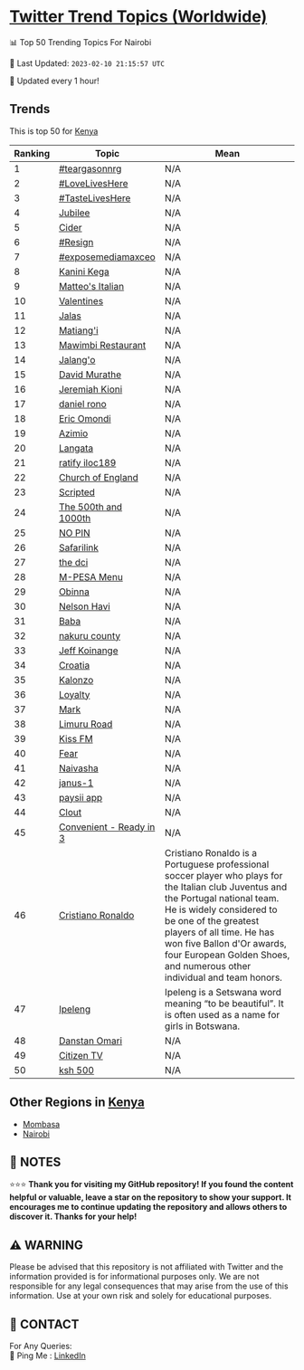 [Twitter Trend Topics (Worldwide)](https://github.com/ErcinDedeoglu/Twitter-Trend-Topics)
==========


📊 Top 50 Trending Topics For Nairobi

📆 Last Updated: `2023-02-10 21:15:57 UTC`

🔧 Updated every 1 hour!


## Trends

This is top 50 for [Kenya](</Kenya>)

| Ranking | Topic | Mean |
| ------- | ------------ | ------------ |
| 1 | [#teargasonnrg](http://twitter.com/search?q=%23teargasonnrg) | N/A |
| 2 | [#LoveLivesHere](http://twitter.com/search?q=%23LoveLivesHere) | N/A |
| 3 | [#TasteLivesHere](http://twitter.com/search?q=%23TasteLivesHere) | N/A |
| 4 | [Jubilee](http://twitter.com/search?q=Jubilee) | N/A |
| 5 | [Cider](http://twitter.com/search?q=Cider) | N/A |
| 6 | [#Resign](http://twitter.com/search?q=%23Resign) | N/A |
| 7 | [#exposemediamaxceo](http://twitter.com/search?q=%23exposemediamaxceo) | N/A |
| 8 | [Kanini Kega](http://twitter.com/search?q=Kanini+Kega) | N/A |
| 9 | [Matteo's Italian](http://twitter.com/search?q=Matteo%27s+Italian) | N/A |
| 10 | [Valentines](http://twitter.com/search?q=Valentines) | N/A |
| 11 | [Jalas](http://twitter.com/search?q=Jalas) | N/A |
| 12 | [Matiang'i](http://twitter.com/search?q=Matiang%27i) | N/A |
| 13 | [Mawimbi Restaurant](http://twitter.com/search?q=Mawimbi+Restaurant) | N/A |
| 14 | [Jalang'o](http://twitter.com/search?q=Jalang%27o) | N/A |
| 15 | [David Murathe](http://twitter.com/search?q=David+Murathe) | N/A |
| 16 | [Jeremiah Kioni](http://twitter.com/search?q=Jeremiah+Kioni) | N/A |
| 17 | [daniel rono](http://twitter.com/search?q=daniel+rono) | N/A |
| 18 | [Eric Omondi](http://twitter.com/search?q=Eric+Omondi) | N/A |
| 19 | [Azimio](http://twitter.com/search?q=Azimio) | N/A |
| 20 | [Langata](http://twitter.com/search?q=Langata) | N/A |
| 21 | [ratify  iloc189](http://twitter.com/search?q=ratify++iloc189) | N/A |
| 22 | [Church of England](http://twitter.com/search?q=Church+of+England) | N/A |
| 23 | [Scripted](http://twitter.com/search?q=Scripted) | N/A |
| 24 | [The 500th and 1000th](http://twitter.com/search?q=The+500th+and+1000th) | N/A |
| 25 | [NO PIN](http://twitter.com/search?q=NO+PIN) | N/A |
| 26 | [Safarilink](http://twitter.com/search?q=Safarilink) | N/A |
| 27 | [the dci](http://twitter.com/search?q=the+dci) | N/A |
| 28 | [M-PESA Menu](http://twitter.com/search?q=M-PESA+Menu) | N/A |
| 29 | [Obinna](http://twitter.com/search?q=Obinna) | N/A |
| 30 | [Nelson Havi](http://twitter.com/search?q=Nelson+Havi) | N/A |
| 31 | [Baba](http://twitter.com/search?q=Baba) | N/A |
| 32 | [nakuru county](http://twitter.com/search?q=nakuru+county) | N/A |
| 33 | [Jeff Koinange](http://twitter.com/search?q=Jeff+Koinange) | N/A |
| 34 | [Croatia](http://twitter.com/search?q=Croatia) | N/A |
| 35 | [Kalonzo](http://twitter.com/search?q=Kalonzo) | N/A |
| 36 | [Loyalty](http://twitter.com/search?q=Loyalty) | N/A |
| 37 | [Mark](http://twitter.com/search?q=Mark) | N/A |
| 38 | [Limuru Road](http://twitter.com/search?q=Limuru+Road) | N/A |
| 39 | [Kiss FM](http://twitter.com/search?q=Kiss+FM) | N/A |
| 40 | [Fear](http://twitter.com/search?q=Fear) | N/A |
| 41 | [Naivasha](http://twitter.com/search?q=Naivasha) | N/A |
| 42 | [janus-1](http://twitter.com/search?q=janus-1) | N/A |
| 43 | [paysii app](http://twitter.com/search?q=paysii+app) | N/A |
| 44 | [Clout](http://twitter.com/search?q=Clout) | N/A |
| 45 | [Convenient - Ready in 3](http://twitter.com/search?q=Convenient+-+Ready+in+3) | N/A |
| 46 | [Cristiano Ronaldo](http://twitter.com/search?q=Cristiano+Ronaldo) | Cristiano Ronaldo is a Portuguese professional soccer player who plays for the Italian club Juventus and the Portugal national team. He is widely considered to be one of the greatest players of all time. He has won five Ballon d'Or awards, four European Golden Shoes, and numerous other individual and team honors. |
| 47 | [Ipeleng](http://twitter.com/search?q=Ipeleng) | Ipeleng is a Setswana word meaning “to be beautiful”. It is often used as a name for girls in Botswana. |
| 48 | [Danstan Omari](http://twitter.com/search?q=Danstan+Omari) | N/A |
| 49 | [Citizen TV](http://twitter.com/search?q=Citizen+TV) | N/A |
| 50 | [ksh 500](http://twitter.com/search?q=ksh+500) | N/A |



## Other Regions in [Kenya](</Kenya>)

* [Mombasa](</Kenya/Mombasa.md>)
* [Nairobi](</Kenya/Nairobi.md>)



## 📝 NOTES

⭐⭐⭐ **Thank you for visiting my GitHub repository! If you found the content helpful or valuable, leave a star on the repository to show your support. It encourages me to continue updating the repository and allows others to discover it. Thanks for your help!**


## ⚠️ WARNING

Please be advised that this repository is not affiliated with Twitter and the information provided is for informational purposes only. We are not responsible for any legal consequences that may arise from the use of this information. Use at your own risk and solely for educational purposes.


## 📨 CONTACT

 For Any Queries:  
            🏓 Ping Me : [LinkedIn](https://www.linkedin.com/in/ercindedeoglu/)
